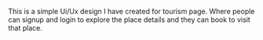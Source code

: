 This is a simple Ui/Ux design I have created for tourism page.
Where people can signup and login to explore the place details and they can book to visit that place.
